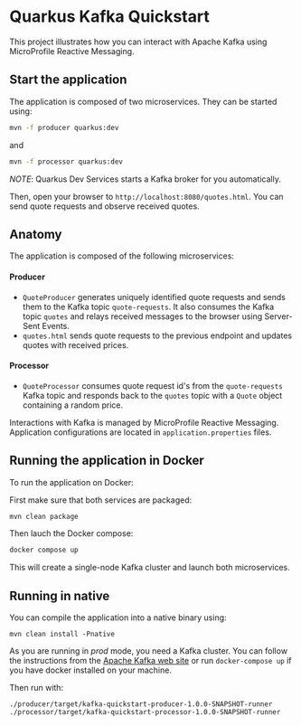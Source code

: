 Quarkus Kafka Quickstart
========================

This project illustrates how you can interact with Apache Kafka using MicroProfile Reactive Messaging.

## Start the application

The application is composed of two microservices. They can be started using: 

```bash
mvn -f producer quarkus:dev
```

and

```bash
mvn -f processor quarkus:dev
```

_NOTE_: Quarkus Dev Services starts a Kafka broker for you automatically. 

Then, open your browser to `http://localhost:8080/quotes.html`.
You can send quote requests and observe received quotes.

## Anatomy

The application is composed of the following microservices:

#### Producer

* `QuoteProducer` generates uniquely identified quote requests and sends them to the Kafka topic `quote-requests`.
It also consumes the Kafka topic `quotes` and relays received messages to the browser using Server-Sent Events.
* `quotes.html` sends quote requests to the previous endpoint and updates quotes with received prices.

#### Processor

* `QuoteProcessor` consumes quote request id's from the `quote-requests` Kafka topic and responds back to the `quotes` topic with a `Quote` object containing a random price.

Interactions with Kafka is managed by MicroProfile Reactive Messaging.
Application configurations are located in `application.properties` files.

## Running the application in Docker

To run the application on Docker:

First make sure that both services are packaged:
```bash
mvn clean package
```

Then lauch the Docker compose:
```bash
docker compose up
```

This will create a single-node Kafka cluster and launch both microservices.

## Running in native

You can compile the application into a native binary using:

`mvn clean install -Pnative`

As you are running in _prod_ mode, you need a Kafka cluster. You can follow the instructions from the [Apache Kafka web site](https://kafka.apache.org/quickstart) or run `docker-compose up` if you have docker installed on your machine.

Then run with:

`./producer/target/kafka-quickstart-producer-1.0.0-SNAPSHOT-runner`
`./processor/target/kafka-quickstart-processor-1.0.0-SNAPSHOT-runner`
